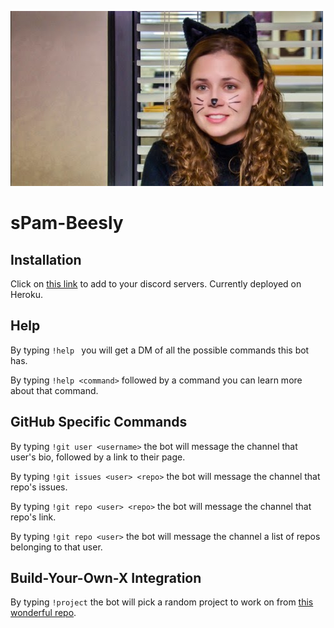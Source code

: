 ![image](sPam.jpg)

# sPam-Beesly

## Installation
Click on [this link](https://discordapp.com/oauth2/authorize?client_id=483734415940386836&scope=bot&permissions=8) to add to your discord servers. Currently deployed on Heroku.

## Help
By typing ```!help ``` you will get a DM of all the possible commands this bot has.

By typing ```!help <command>``` followed by a command you can learn more about that command.

## GitHub Specific Commands
By typing ```!git user <username>``` the bot will message the channel that user's bio, followed by a link to their page.

By typing ```!git issues <user> <repo>``` the bot will message the channel that repo's issues. 

By typing ```!git repo <user> <repo>``` the bot will message the channel that repo's link. 

By typing ```!git repo <user>``` the bot will message the channel a list of repos belonging to that user. 

## Build-Your-Own-X Integration
By typing ```!project``` the bot will pick a random project to work on from [this wonderful repo](https://github.com/danistefanovic/build-your-own-x).
